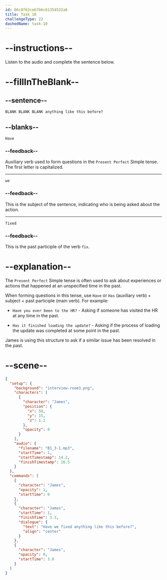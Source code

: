 ```yaml
---
id: 66c8f63ce67b6c61354532a6
title: Task 10
challengeType: 22
dashedName: task-10
---
```

<!-- (Audio) James: Have we fixed anything like this before? -->

# --instructions--

Listen to the audio and complete the sentence below.

# --fillInTheBlank--

## --sentence--

`BLANK BLANK BLANK anything like this before?`

## --blanks--

`Have`

### --feedback--

Auxiliary verb used to form questions in the `Present Perfect` Simple tense. The first letter is capitalized.

---

`we`

### --feedback--

This is the subject of the sentence, indicating who is being asked about the action.

---

`fixed`

### --feedback--

This is the past participle of the verb `fix`.

# --explanation--

The `Present Perfect` Simple tense is often used to ask about experiences or actions that happened at an unspecified time in the past. 

When forming questions in this tense, use `Have` or `Has` (auxiliary verb) + subject + past participle (main verb). For example:

- `Have you ever been to the HR?` - Asking if someone has visited the HR at any time in the past.
  
- `Has it finished loading the update?` - Asking if the process of loading the update was completed at some point in the past.

James is using this structure to ask if a similar issue has been resolved in the past.

# --scene--

```json
{
  "setup": {
    "background": "interview-room3.png",
    "characters": [
      {
        "character": "James",
        "position": {
          "x": 50,
          "y": 15,
          "z": 1.2
        },
        "opacity": 0
      }
    ],
    "audio": {
      "filename": "B1_3-1.mp3",
      "startTime": 1,
      "startTimestamp": 14.2,
      "finishTimestamp": 16.5
    }
  },
  "commands": [
    {
      "character": "James",
      "opacity": 1,
      "startTime": 0
    },
    {
      "character": "James",
      "startTime": 1,
      "finishTime": 3.3,
      "dialogue": {
        "text": "Have we fixed anything like this before?",
        "align": "center"
      }
    },
    {
      "character": "James",
      "opacity": 0,
      "startTime": 3.8
    }
  ]
}
```
